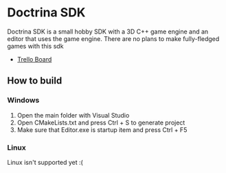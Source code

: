 # Doctrina SDK
 
Doctrina SDK is a small hobby SDK with a 3D C++ game engine and an editor that uses the game engine.
There are no plans to make fully-fledged games with this sdk

- [Trello Board](https://trello.com/b/0X4gj5H7/doctrina-sdk)

## How to build

### Windows

1. Open the main folder with Visual Studio
2. Open CMakeLists.txt and press Ctrl + S to generate project
3. Make sure that Editor.exe is startup item and press Ctrl + F5

### Linux

Linux isn't supported yet :(


